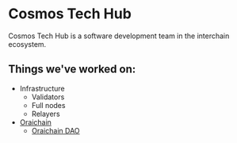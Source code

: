 # Cosmos Tech Hub 

Cosmos Tech Hub is a software development team in the interchain ecosystem.  

## Things we've worked on:

* Infrastructure
  * Validators
  * Full nodes
  * Relayers
* [Oraichain](https://orai.io/)
  * [Oraichain DAO](https://github.com/Cosmos-TechHub/oraichain-dao)
